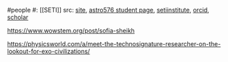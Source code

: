 #people 
#: [[SETI]] 
src: [site](https://sofiazsheikh.com), [astro576 student page](https://sites.psu.edu/seticourse/author/szs714/), [setiinstitute](https://www.seti.org/our-scientists/sofia-sheikh), [orcid](https://orcid.org/0000-0001-7057-4999), [scholar](https://scholar.google.com/citations?user=o-zyhlUAAAAJ&hl=en) 


https://www.wowstem.org/post/sofia-sheikh

https://physicsworld.com/a/meet-the-technosignature-researcher-on-the-lookout-for-exo-civilizations/